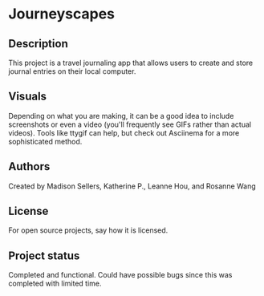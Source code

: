 # Journeyscapes

## Description
This project is a travel journaling app that allows users to create and store journal entries on their local computer.


## Visuals
Depending on what you are making, it can be a good idea to include screenshots or even a video (you'll frequently see GIFs rather than actual videos). Tools like ttygif can help, but check out Asciinema for a more sophisticated method.


## Authors
Created by Madison Sellers, Katherine P., Leanne Hou, and Rosanne Wang

## License
For open source projects, say how it is licensed.

## Project status
Completed and functional. Could have possible bugs since this was completed with limited time.
